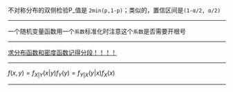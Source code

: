 不对称分布的双侧检验P\_值是 `2min(p,1-p)`；类似的，置信区间是`(1-α/2, α/2)`

---

一个随机变量函数用一个`系数`标准化时注意这个`系数`是否需要开根号

---

<u>求分布函数和密度函数记得分段！！！！</u>

---

$f(x,y) = f_{X|Y}(x|y)f_Y(y) = f_{Y|X}(y|x)f_X(x)$

---

